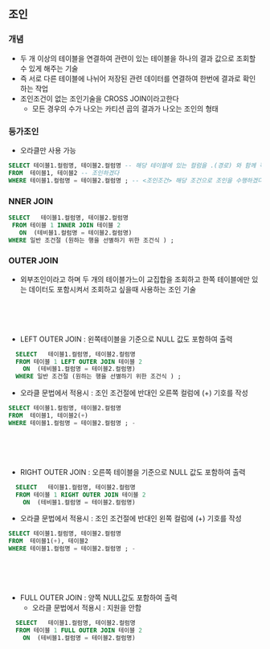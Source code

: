 ## 조인
### 개념
- 두 개 이상의 테이블을 연결하여 관련이 있는 테이블을 하나의 결과 값으로 조회할 수 있게 해주는 기술
- 즉 서로 다른 테이블에 나뉘어 저장된 관련 데이터를 연결하여 한번에 결과로 확인하는 작업
- 조인조건이 없는 조인기술을 CROSS JOIN이라고한다
  - 모든 경우의 수가 나오는 카티션 곱의 결과가 나오는 조인의 형태

### 등가조인
- 오라클만 사용 가능
```sql
SELECT 테이블1.컬럼명, 테이블2.컬럼명 -- 해당 테이블에 있는 컬럼을 .(경로) 와 함께 작성
FROM  테이블1, 테이블2 -- 조인하겠다
WHERE 테이블1.컬럼명 = 테이블2.컬럼명 ; -- <조인조건> 해당 조건으로 조인을 수행하겠다.
 ```

 ### NNER JOIN
 ```sql
SELECT   테이블1.컬럼명, 테이블2.컬럼명
  FROM 테이블 1 INNER JOIN 테이블 2
    ON  (테비블1.컬럼명 = 테이블2.컬럼명)
WHERE 일반 조건절 (원하는 행을 선별하기 위한 조건식 ) ;
```

###  OUTER JOIN 
- 외부조인이라고 하며 두 개의 테이블가느이 교집합을 조회하고 한쪽 테이블에만 있는 데이터도 포함시켜서 조회하고 싶을때 사용하는 조인 기술


<br/>
<br/>
<br/>

- LEFT OUTER JOIN : 왼쪽테이블을 기준으로 NULL 값도 포함하여 출력
    
```sql
  SELECT   테이블1.컬럼명, 테이블2.컬럼명
  FROM 테이블 1 LEFT OUTER JOIN 테이블 2
    ON  (테비블1.컬럼명 = 테이블2.컬럼명)
  WHERE 일반 조건절 (원하는 행을 선별하기 위한 조건식 ) ;
```
- 오라클 문법에서 적용시 : 조인 조건절에 반대인 오른쪽 컬럼에 (+) 기호를 작성
```sql
SELECT 테이블1.컬럼명, 테이블2.컬럼명
FROM  테이블1, 테이블2(+)
WHERE 테이블1.컬럼명 = 테이블2.컬럼명 ; -
```


<br/>
<br/>
<br/>

- RIGHT OUTER JOIN : 오른쪽 테이블을 기준으로 NULL 값도 포함하여 출력

```sql
  SELECT   테이블1.컬럼명, 테이블2.컬럼명
  FROM 테이블 1 RIGHT OUTER JOIN 테이블 2
    ON  (테비블1.컬럼명 = 테이블2.컬럼명)
```
- 오라클 문법에서 적용시 : 조인 조건절에 반대인 왼쪽 컬럼에 (+) 기호를 작성
```sql
SELECT 테이블1.컬럼명, 테이블2.컬럼명
FROM  테이블1(+), 테이블2
WHERE 테이블1.컬럼명 = 테이블2.컬럼명 ; -
```
<br/>
<br/>
<br/>

- FULL OUTER JOIN : 양쪽 NULL값도 포함하여 출력
    - 오라클 문법에서 적용시 : 지원을 안함

```sql
  SELECT   테이블1.컬럼명, 테이블2.컬럼명
  FROM 테이블 1 FULL OUTER JOIN 테이블 2
    ON  (테비블1.컬럼명 = 테이블2.컬럼명)
```
